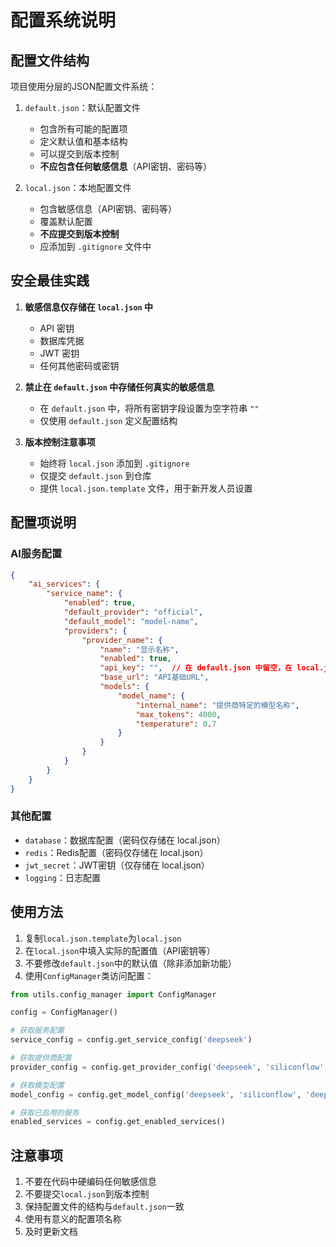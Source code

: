 # 配置系统说明

## 配置文件结构

项目使用分层的JSON配置文件系统：

1. `default.json`：默认配置文件
   - 包含所有可能的配置项
   - 定义默认值和基本结构
   - 可以提交到版本控制
   - **不应包含任何敏感信息**（API密钥、密码等）

2. `local.json`：本地配置文件
   - 包含敏感信息（API密钥、密码等）
   - 覆盖默认配置
   - **不应提交到版本控制**
   - 应添加到 `.gitignore` 文件中

## 安全最佳实践

1. **敏感信息仅存储在 `local.json` 中**
   - API 密钥
   - 数据库凭据
   - JWT 密钥
   - 任何其他密码或密钥

2. **禁止在 `default.json` 中存储任何真实的敏感信息**
   - 在 `default.json` 中，将所有密钥字段设置为空字符串 `""`
   - 仅使用 `default.json` 定义配置结构

3. **版本控制注意事项**
   - 始终将 `local.json` 添加到 `.gitignore`
   - 仅提交 `default.json` 到仓库
   - 提供 `local.json.template` 文件，用于新开发人员设置

## 配置项说明

### AI服务配置

```json
{
    "ai_services": {
        "service_name": {
            "enabled": true,
            "default_provider": "official",
            "default_model": "model-name",
            "providers": {
                "provider_name": {
                    "name": "显示名称",
                    "enabled": true,
                    "api_key": "",  // 在 default.json 中留空，在 local.json 中填写实际值
                    "base_url": "API基础URL",
                    "models": {
                        "model_name": {
                            "internal_name": "提供商特定的模型名称",
                            "max_tokens": 4000,
                            "temperature": 0.7
                        }
                    }
                }
            }
        }
    }
}
```

### 其他配置

- `database`：数据库配置（密码仅存储在 local.json）
- `redis`：Redis配置（密码仅存储在 local.json）
- `jwt_secret`：JWT密钥（仅存储在 local.json）
- `logging`：日志配置

## 使用方法

1. 复制`local.json.template`为`local.json`
2. 在`local.json`中填入实际的配置值（API密钥等）
3. 不要修改`default.json`中的默认值（除非添加新功能）
4. 使用`ConfigManager`类访问配置：

```python
from utils.config_manager import ConfigManager

config = ConfigManager()

# 获取服务配置
service_config = config.get_service_config('deepseek')

# 获取提供商配置
provider_config = config.get_provider_config('deepseek', 'siliconflow')

# 获取模型配置
model_config = config.get_model_config('deepseek', 'siliconflow', 'deepseek-chat')

# 获取已启用的服务
enabled_services = config.get_enabled_services()
```

## 注意事项

1. 不要在代码中硬编码任何敏感信息
2. 不要提交`local.json`到版本控制
3. 保持配置文件的结构与`default.json`一致
4. 使用有意义的配置项名称
5. 及时更新文档 
